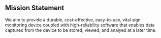 ## Mission Statement

We aim to provide a durable, cost-effective, easy-to-use, vital sign monitoring device coupled with high-reliability software that enables data captured from the device to be stored, viewed, and analyed at a later time.